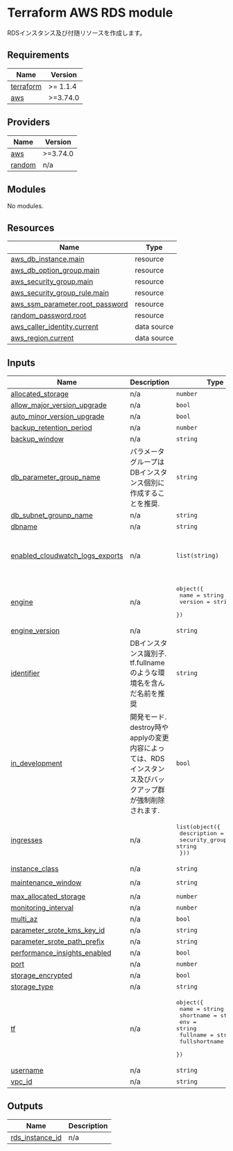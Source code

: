 <!-- BEGIN_TF_DOCS -->
# Terraform AWS RDS module

RDSインスタンス及び付随リソースを作成します。

## Requirements

| Name | Version |
|------|---------|
| <a name="requirement_terraform"></a> [terraform](#requirement\_terraform) | >= 1.1.4 |
| <a name="requirement_aws"></a> [aws](#requirement\_aws) | >=3.74.0 |

## Providers

| Name | Version |
|------|---------|
| <a name="provider_aws"></a> [aws](#provider\_aws) | >=3.74.0 |
| <a name="provider_random"></a> [random](#provider\_random) | n/a |

## Modules

No modules.

## Resources

| Name | Type |
|------|------|
| [aws_db_instance.main](https://registry.terraform.io/providers/hashicorp/aws/latest/docs/resources/db_instance) | resource |
| [aws_db_option_group.main](https://registry.terraform.io/providers/hashicorp/aws/latest/docs/resources/db_option_group) | resource |
| [aws_security_group.main](https://registry.terraform.io/providers/hashicorp/aws/latest/docs/resources/security_group) | resource |
| [aws_security_group_rule.main](https://registry.terraform.io/providers/hashicorp/aws/latest/docs/resources/security_group_rule) | resource |
| [aws_ssm_parameter.root_password](https://registry.terraform.io/providers/hashicorp/aws/latest/docs/resources/ssm_parameter) | resource |
| [random_password.root](https://registry.terraform.io/providers/hashicorp/random/latest/docs/resources/password) | resource |
| [aws_caller_identity.current](https://registry.terraform.io/providers/hashicorp/aws/latest/docs/data-sources/caller_identity) | data source |
| [aws_region.current](https://registry.terraform.io/providers/hashicorp/aws/latest/docs/data-sources/region) | data source |

## Inputs

| Name | Description | Type | Default | Required |
|------|-------------|------|---------|:--------:|
| <a name="input_allocated_storage"></a> [allocated\_storage](#input\_allocated\_storage) | n/a | `number` | `20` | no |
| <a name="input_allow_major_version_upgrade"></a> [allow\_major\_version\_upgrade](#input\_allow\_major\_version\_upgrade) | n/a | `bool` | `false` | no |
| <a name="input_auto_minor_version_upgrade"></a> [auto\_minor\_version\_upgrade](#input\_auto\_minor\_version\_upgrade) | n/a | `bool` | `true` | no |
| <a name="input_backup_retention_period"></a> [backup\_retention\_period](#input\_backup\_retention\_period) | n/a | `number` | `7` | no |
| <a name="input_backup_window"></a> [backup\_window](#input\_backup\_window) | n/a | `string` | `"20:00-20:30"` | no |
| <a name="input_db_parameter_group_name"></a> [db\_parameter\_group\_name](#input\_db\_parameter\_group\_name) | パラメータグループはDBインスタンス個別に作成することを推奨. | `string` | n/a | yes |
| <a name="input_db_subnet_grounp_name"></a> [db\_subnet\_grounp\_name](#input\_db\_subnet\_grounp\_name) | n/a | `string` | n/a | yes |
| <a name="input_dbname"></a> [dbname](#input\_dbname) | n/a | `string` | `"main"` | no |
| <a name="input_enabled_cloudwatch_logs_exports"></a> [enabled\_cloudwatch\_logs\_exports](#input\_enabled\_cloudwatch\_logs\_exports) | n/a | `list(string)` | <pre>[<br>  "audit",<br>  "error",<br>  "slowquery"<br>]</pre> | no |
| <a name="input_engine"></a> [engine](#input\_engine) | n/a | <pre>object({<br>    name = string<br>    version = string<br>  })</pre> | <pre>{<br>  "name": "mysql",<br>  "version": "8.0"<br>}</pre> | no |
| <a name="input_engine_version"></a> [engine\_version](#input\_engine\_version) | n/a | `string` | `"8.0.25"` | no |
| <a name="input_identifier"></a> [identifier](#input\_identifier) | DBインスタンス識別子. tf.fullname のような環境名を含んだ名前を推奨 | `string` | n/a | yes |
| <a name="input_in_development"></a> [in\_development](#input\_in\_development) | 開発モード. destroy時やapplyの変更内容によっては、RDSインスタンス及びバックアップ群が強制削除されます. | `bool` | `false` | no |
| <a name="input_ingresses"></a> [ingresses](#input\_ingresses) | n/a | <pre>list(object({<br>    description = string<br>    security_group_id          = string<br>  }))</pre> | `[]` | no |
| <a name="input_instance_class"></a> [instance\_class](#input\_instance\_class) | n/a | `string` | `"db.t4g.micro"` | no |
| <a name="input_maintenance_window"></a> [maintenance\_window](#input\_maintenance\_window) | n/a | `string` | `"sun:21:00-sun:21:30"` | no |
| <a name="input_max_allocated_storage"></a> [max\_allocated\_storage](#input\_max\_allocated\_storage) | n/a | `number` | `1000` | no |
| <a name="input_monitoring_interval"></a> [monitoring\_interval](#input\_monitoring\_interval) | n/a | `number` | `0` | no |
| <a name="input_multi_az"></a> [multi\_az](#input\_multi\_az) | n/a | `bool` | `false` | no |
| <a name="input_parameter_srote_kms_key_id"></a> [parameter\_srote\_kms\_key\_id](#input\_parameter\_srote\_kms\_key\_id) | n/a | `string` | `""` | no |
| <a name="input_parameter_srote_path_prefix"></a> [parameter\_srote\_path\_prefix](#input\_parameter\_srote\_path\_prefix) | n/a | `string` | n/a | yes |
| <a name="input_performance_insights_enabled"></a> [performance\_insights\_enabled](#input\_performance\_insights\_enabled) | n/a | `bool` | `false` | no |
| <a name="input_port"></a> [port](#input\_port) | n/a | `number` | `3306` | no |
| <a name="input_storage_encrypted"></a> [storage\_encrypted](#input\_storage\_encrypted) | n/a | `bool` | `true` | no |
| <a name="input_storage_type"></a> [storage\_type](#input\_storage\_type) | n/a | `string` | `"gp2"` | no |
| <a name="input_tf"></a> [tf](#input\_tf) | n/a | <pre>object({<br>    name          = string<br>    shortname     = string<br>    env           = string<br>    fullname      = string<br>    fullshortname = string<br>  })</pre> | n/a | yes |
| <a name="input_username"></a> [username](#input\_username) | n/a | `string` | `"root"` | no |
| <a name="input_vpc_id"></a> [vpc\_id](#input\_vpc\_id) | n/a | `string` | n/a | yes |

## Outputs

| Name | Description |
|------|-------------|
| <a name="output_rds_instance_id"></a> [rds\_instance\_id](#output\_rds\_instance\_id) | n/a |
<!-- END_TF_DOCS -->    